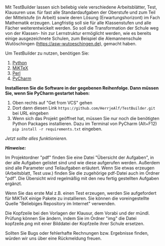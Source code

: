 Mit TestBuilder lassen sich beliebig viele verschiedene Arbeitsblätter, Test, Klausuren usw. für fast alle Standardaufgaben der Oberstufe und zum Teil der Mittelstufe (in Arbeit) sowie deren Lösung (Erwartungshorizont) im Fach Mathematik erzeugen. Langfristig soll sie für alle Klassenstufen und alle Fächer weiterentwickelt werden.
So soll die Transformation der Schule weg von der Klassen- hin zur Lernstruktur ermöglicht werden, wie es bereits einige ausgezeichnete Schulen, zum Beispiel die Alemannenschule Wutöschingen  (https://asw-wutoeschingen.de), gemacht haben. 

Um TestBuilder zu nutzen, benötigen Sie:
1. [Python](https://www.python.org/downloads/)
2. [MiKTeX](https://miktex.org/download)
3. [Perl](https://strawberryperl.com/)
4. [PyCharm](https://www.jetbrains.com/de-de/pycharm/download)

**Installieren Sie die Software in der gegebenen Reihenfolge. Dann müssen Sie, wenn Sie PyCharm gestartet haben:**
1. Oben rechts auf "Get from VCS" gehen
2. Dort dann diesen Link `https://github.com/HerrjeAlf/TestBuilder.git` bei URL eingeben
3. Wenn sich das Projekt geöffnet hat, müssen Sie nur noch die benötigten Python Packages installieren. 
Dazu im Terminal von PyCharm (Alt+F12) `pip install -r requirements.txt` eingeben.

*Jetzt sollte alles funktionieren.*

***Hinweise:***

Im Projektordner "pdf" finden Sie eine Datei "Übersicht der Aufgaben", in der alle Aufgaben gelistet sind und wie diese 
aufgerufen werden. Außerdem sind alle Parameter und Teilaufgaben erläutert. Wenn Sie etwas erzeugen (Arbeitsblatt, Test usw.) 
finden Sie die zugehörige pdf-Datei auch im Ordner "pdf". 
Die Übersicht wird regelmäßig mit den neu fertig gestellten Aufgaben ergänzt. 

Wenn Sie das erste Mal z.B. einen Test erzeugen, werden Sie aufgefordert für MiKTeX einige Pakete zu installieren.
Sie können die voreingestellte Quelle "Beliebiges Repository im Internet" verwenden.

Die Kopfzeile bei den Vorlagen der Klausur, dem Vorabi und der mündl. Prüfung können Sie ändern, indem Sie im Ordner "img" die Datei kopfzeile.png mit einer Bilddatei der Kopfzeile ihrer Schule ersetzen.

Sollten Sie Bugs oder fehlerhafte Rechnungen bzw. Ergebnisse finden, würden wir uns über eine Rückmeldung freuen.
